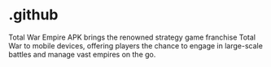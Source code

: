 # .github
Total War Empire APK brings the renowned strategy game franchise Total War to mobile devices, offering players the chance to engage in large-scale battles and manage vast empires on the go.
